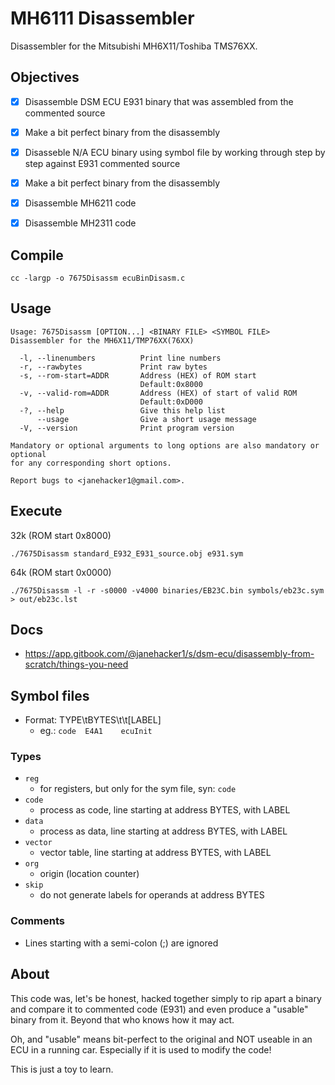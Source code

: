 # MH6111 Disassembler
Disassembler for the Mitsubishi MH6X11/Toshiba TMS76XX.

## Objectives
- [x] Disassemble DSM ECU E931 binary that was assembled from the commented source
- [x] Make a bit perfect binary from the disassembly
- [x] Disasseble N/A ECU binary using symbol file by working through step by step against E931 commented source
- [x] Make a bit perfect binary from the disassembly
- [x] Disassemble MH6211 code
- [x] Disassemble MH2311 code


## Compile
```
cc -largp -o 7675Disassm ecuBinDisasm.c
```


## Usage
```
Usage: 7675Disassm [OPTION...] <BINARY FILE> <SYMBOL FILE>
Disassembler for the MH6X11/TMP76XX(76XX)

  -l, --linenumbers          Print line numbers
  -r, --rawbytes             Print raw bytes
  -s, --rom-start=ADDR       Address (HEX) of ROM start
                             Default:0x8000
  -v, --valid-rom=ADDR       Address (HEX) of start of valid ROM
                             Default:0xD000
  -?, --help                 Give this help list
      --usage                Give a short usage message
  -V, --version              Print program version

Mandatory or optional arguments to long options are also mandatory or optional
for any corresponding short options.

Report bugs to <janehacker1@gmail.com>.

```


## Execute
32k (ROM start 0x8000)
```
./7675Disassm standard_E932_E931_source.obj e931.sym
```

64k (ROM start 0x0000)
```
./7675Disassm -l -r -s0000 -v4000 binaries/EB23C.bin symbols/eb23c.sym > out/eb23c.lst
```


## Docs
* https://app.gitbook.com/@janehacker1/s/dsm-ecu/disassembly-from-scratch/things-you-need


## Symbol files
* Format: TYPE\tBYTES\t\t[LABEL]
  - eg.: `code  E4A1    ecuInit`


### Types
* `reg`
  - for registers, but only for the sym file, syn: `code`
* `code`
  - process as code, line starting at address BYTES, with LABEL
* `data`
  - process as data, line starting at address BYTES, with LABEL
* `vector`
  - vector table, line starting at address BYTES, with LABEL
* `org`
  - origin (location counter)
* `skip`
  - do not generate labels for operands at address BYTES


### Comments
* Lines starting with a semi-colon (;) are ignored


## About
This code was, let's be honest, hacked together simply to rip apart a binary and compare it to commented code (E931) and even produce a "usable" binary from it. Beyond that who knows how it may act.

Oh, and "usable" means bit-perfect to the original and NOT useable in an ECU in a running car. Especially if it is used to modify the code!

This is just a toy to learn.
